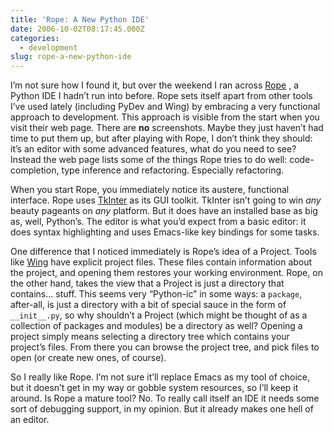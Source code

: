 ```yaml
---
title: 'Rope: A New Python IDE'
date: 2006-10-02T08:17:45.000Z
categories:
  - development
slug: rope-a-new-python-ide
---
```

I’m not sure how I found it, but over the weekend I ran across [Rope][1] , a Python IDE I hadn’t run into before. Rope sets itself apart from other tools I’ve used lately (including PyDev and Wing) by embracing a very functional approach to development. This approach is visible from the start when you visit their web page. There are **no** screenshots. Maybe they just haven’t had time to put them up, but after playing with Rope, I don’t think they should: it’s an editor with some advanced features, what do you need to see? Instead the web page lists some of the things Rope tries to do well: code-completion, type inference and refactoring. Especially refactoring.

When you start Rope, you immediately notice its austere, functional interface. Rope uses [TkInter][2]  as its GUI toolkit. TkInter isn’t going to win _any_ beauty pageants on _any_ platform. But it does have an installed base as big as, well, Python’s. The editor is what you’d expect from a basic editor: it does syntax highlighting and uses Emacs-like key bindings for some tasks.

One difference that I noticed immediately is Rope’s idea of a Project. Tools like [Wing][3]  have explicit project files. These files contain information about the project, and opening them restores your working environment. Rope, on the other hand, takes the view that a Project is just a directory that contains… stuff. This seems very “Python-ic” in some ways: a `package`, after-all, is just a directory with a bit of special sauce in the form of `__init__.py`, so why shouldn’t a Project (which might be thought of as a collection of packages and modules) be a directory as well? Opening a project simply means selecting a directory tree which contains your project’s files. From there you can browse the project tree, and pick files to open (or create new ones, of course).

So I really like Rope. I’m not sure it’ll replace Emacs as my tool of choice, but it doesn’t get in my way or gobble system resources, so I’ll keep it around. Is Rope a mature tool? No. To really call itself an IDE it needs some sort of debugging support, in my opinion. But it already makes one hell of an editor.



 [1]: http://rope.sourceforge.net
 [2]: http://wiki.python.org/moin/TkInter
 [3]: http://wingide.com/
